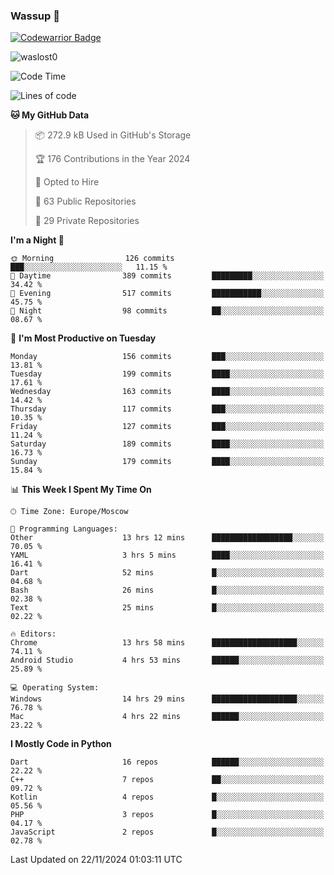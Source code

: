 ### Wassup 👋

[![Codewarrior Badge](https://www.codewars.com/users/waslost/badges/small)](https://www.codewars.com/users/waslost)

<p align="left"> <img src="https://komarev.com/ghpvc/?username=waslost0" alt="waslost0" /></p>

<!--START_SECTION:waka-->
![Code Time](http://img.shields.io/badge/Code%20Time-5%2C063%20hrs%2054%20mins-blue)

![Lines of code](https://img.shields.io/badge/From%20Hello%20World%20I%27ve%20Written-1.5%20million%20lines%20of%20code-blue)

**🐱 My GitHub Data** 

> 📦 272.9 kB Used in GitHub's Storage 
 > 
> 🏆 176 Contributions in the Year 2024
 > 
> 💼 Opted to Hire
 > 
> 📜 63 Public Repositories 
 > 
> 🔑 29 Private Repositories 
 > 
**I'm a Night 🦉** 

```text
🌞 Morning                126 commits         ███░░░░░░░░░░░░░░░░░░░░░░   11.15 % 
🌆 Daytime                389 commits         █████████░░░░░░░░░░░░░░░░   34.42 % 
🌃 Evening                517 commits         ███████████░░░░░░░░░░░░░░   45.75 % 
🌙 Night                  98 commits          ██░░░░░░░░░░░░░░░░░░░░░░░   08.67 % 
```
📅 **I'm Most Productive on Tuesday** 

```text
Monday                   156 commits         ███░░░░░░░░░░░░░░░░░░░░░░   13.81 % 
Tuesday                  199 commits         ████░░░░░░░░░░░░░░░░░░░░░   17.61 % 
Wednesday                163 commits         ████░░░░░░░░░░░░░░░░░░░░░   14.42 % 
Thursday                 117 commits         ███░░░░░░░░░░░░░░░░░░░░░░   10.35 % 
Friday                   127 commits         ███░░░░░░░░░░░░░░░░░░░░░░   11.24 % 
Saturday                 189 commits         ████░░░░░░░░░░░░░░░░░░░░░   16.73 % 
Sunday                   179 commits         ████░░░░░░░░░░░░░░░░░░░░░   15.84 % 
```


📊 **This Week I Spent My Time On** 

```text
🕑︎ Time Zone: Europe/Moscow

💬 Programming Languages: 
Other                    13 hrs 12 mins      ██████████████████░░░░░░░   70.05 % 
YAML                     3 hrs 5 mins        ████░░░░░░░░░░░░░░░░░░░░░   16.41 % 
Dart                     52 mins             █░░░░░░░░░░░░░░░░░░░░░░░░   04.68 % 
Bash                     26 mins             █░░░░░░░░░░░░░░░░░░░░░░░░   02.38 % 
Text                     25 mins             █░░░░░░░░░░░░░░░░░░░░░░░░   02.22 % 

🔥 Editors: 
Chrome                   13 hrs 58 mins      ███████████████████░░░░░░   74.11 % 
Android Studio           4 hrs 53 mins       ██████░░░░░░░░░░░░░░░░░░░   25.89 % 

💻 Operating System: 
Windows                  14 hrs 29 mins      ███████████████████░░░░░░   76.78 % 
Mac                      4 hrs 22 mins       ██████░░░░░░░░░░░░░░░░░░░   23.22 % 
```

**I Mostly Code in Python** 

```text
Dart                     16 repos            ██████░░░░░░░░░░░░░░░░░░░   22.22 % 
C++                      7 repos             ██░░░░░░░░░░░░░░░░░░░░░░░   09.72 % 
Kotlin                   4 repos             █░░░░░░░░░░░░░░░░░░░░░░░░   05.56 % 
PHP                      3 repos             █░░░░░░░░░░░░░░░░░░░░░░░░   04.17 % 
JavaScript               2 repos             █░░░░░░░░░░░░░░░░░░░░░░░░   02.78 % 
```




 Last Updated on 22/11/2024 01:03:11 UTC
<!--END_SECTION:waka-->

